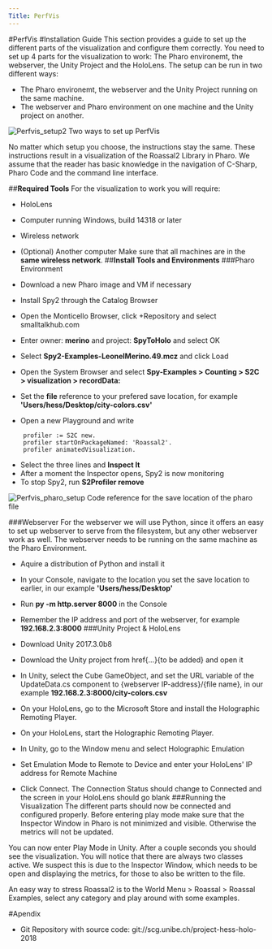```yaml
---
Title: PerfVis
---
```

#PerfVis
#Installation Guide
This section provides a guide to set up the different parts of the visualization and configure them correctly. You need to set up 4 parts for the visualization to work: The Pharo environemt, the webserver, the Unity Project and the HoloLens. The setup can be run in two different ways:

- The Pharo environemt, the webserver and the Unity Project running on the same machine. 
- The webserver and Pharo environment on one machine and the Unity project on another.

![Perfvis_setup2](%assets_url%/files/4b/dtkme13cpcga4tuxbkxhd4t8srwqpg/setups.png)
Two ways to set up PerfVis

No matter which setup you choose, the instructions stay the same. These instructions result in a visualization of the Roassal2 Library in Pharo. We assume that the reader has basic knowledge in the navigation of C-Sharp, Pharo Code and the command line interface.

##**Required Tools**
For the visualization to work you will require: 

- HoloLens
- Computer running Windows, build 14318 or later
- Wireless network
- (Optional) Another computer
Make sure that all machines are in the **same wireless network**.
##**Install Tools and Environments**
###Pharo Environment

- Download a new Pharo image and VM if necessary
- Install Spy2 through the Catalog Browser
- Open the Monticello Browser, click \+Repository and select smalltalkhub.com
- Enter owner: **merino** and project: **SpyToHolo** and select OK
- Select **Spy2-Examples-LeonelMerino.49.mcz** and click Load
- Open the System Browser and select **Spy-Examples > Counting > S2C > visualization > recordData:**
- Set the **file** reference to your prefered save location, for example **'Users/hess/Desktop/city-colors.csv'**
- Open a new Playground and write
```
	profiler := S2C new.
	profiler startOnPackageNamed: 'Roassal2'.
	profiler animatedVisualization.
```

- Select the three lines and **Inspect It**
- After a moment the Inspector opens, Spy2 is now monitoring
- To stop Spy2, run **S2Profiler remove**

![Perfvis_pharo_setup](%assets_url%/files/90/v1y7wgu1meb6poqucdi4ab7ophyejb/pharo_setup.png)
Code reference for the save location of the pharo file

###Webserver 
For the webserver we will use Python, since it offers an easy to set up webserver to serve from the filesystem, but any other webserver work as well. The webserver needs to be running on the same machine as the Pharo Environment.

- Aquire a distribution of Python and install it
- In your Console, navigate to the location you set the save location to earlier, in our example **'Users/hess/Desktop'**
- Run **py -m http.server 8000** in the Console
- Remember the IP address and port of the webserver, for example **192.168.2.3:8000**
###Unity Project & HoloLens

- Download Unity 2017.3.0b8
- Download the Unity project from href{...}{to be added} and open it
- In Unity, select the Cube GameObject, and set the URL variable of the UpdateData.cs component to {webserver IP-address}/{file name}, in our example **192.168.2.3:8000/city-colors.csv**
- On your HoloLens, go to the Microsoft Store and install the Holographic Remoting Player.
- On your HoloLens, start the Holographic Remoting Player.
- In Unity, go to the Window menu and select Holographic Emulation
- Set Emulation Mode to Remote to Device and enter your HoloLens' IP address for Remote Machine
- Click Connect. The Connection Status should change to Connected and the screen in your HoloLens should go blank
###Running the Visualization
The different parts should now be connected and configured properly. Before entering play mode make sure that the Inspector Window in Pharo is not minimized and visible. Otherwise the metrics will not be updated. 

You can now enter Play Mode in Unity. After a couple seconds you should see the visualization. You will notice that there are always two classes active. We suspect this is due to the Inspector Window, which needs to be open and displaying the metrics, for those to also be written to the file.

An easy way to stress Roassal2 is to the World Menu > Roassal > Roassal Examples, select any category and play around with some examples.

#Apendix

-  Git Repository with source code: git://scg.unibe.ch/project-hess-holo-2018
